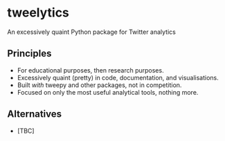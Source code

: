 # tweelytics
An excessively quaint Python package for Twitter analytics

## Principles

  * For educational purposes, then research purposes.
  * Excessively quaint (pretty) in code, documentation, and visualisations.
  * Built *with* tweepy and other packages, not in competition.
  * Focused on only the most useful analytical tools, nothing more.

## Alternatives

  * [TBC]
